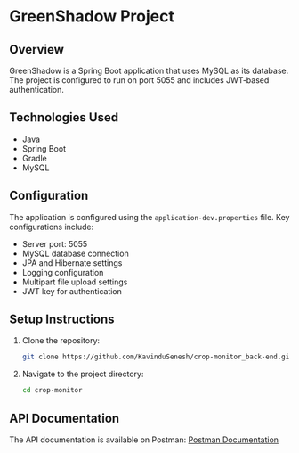 # GreenShadow Project

## Overview
GreenShadow is a Spring Boot application that uses MySQL as its database. The project is configured to run on port 5055 and includes JWT-based authentication.

## Technologies Used
- Java
- Spring Boot
- Gradle
- MySQL

## Configuration
The application is configured using the `application-dev.properties` file. Key configurations include:
- Server port: 5055
- MySQL database connection
- JPA and Hibernate settings
- Logging configuration
- Multipart file upload settings
- JWT key for authentication

## Setup Instructions
1. Clone the repository:
   ```sh
   git clone https://github.com/KavinduSenesh/crop-monitor_back-end.git
2. Navigate to the project directory:
   ````sh
   cd crop-monitor

## API Documentation
The API documentation is available on Postman:
[Postman Documentation](https://documenter.getpostman.com/view/34773679/2sAYBbcoCk)
